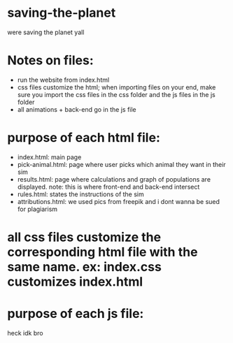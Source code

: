 # saving-the-planet
were saving the planet yall

# Notes on files:
- run the website from index.html
- css files customize the html; when importing files on your end, make sure you import the css files in the css folder and the js files in the js folder
- all animations + back-end go in the js file

# purpose of each html file:
- index.html: main page
- pick-animal.html: page where user picks which animal they want in their sim
- results.html: page where calculations and graph of populations are displayed. note: this is where front-end and back-end intersect
- rules.html: states the instructions of the sim
- attributions.html: we used pics from freepik and i dont wanna be sued for plagiarism

# all css files customize the corresponding html file with the same name. ex: index.css customizes index.html

# purpose of each js file:
heck idk bro
